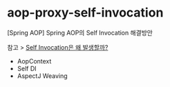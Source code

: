 # aop-proxy-self-invocation
[Spring AOP] Spring AOP의 Self Invocation 해결방안

참고 > [Self Invocation은 왜 발생할까?](https://gmun.github.io/spring/aop/2019/04/01/spring-aop-mechanism-with-self-invocation.html)

- AopContext
- Self DI
- AspectJ Weaving
